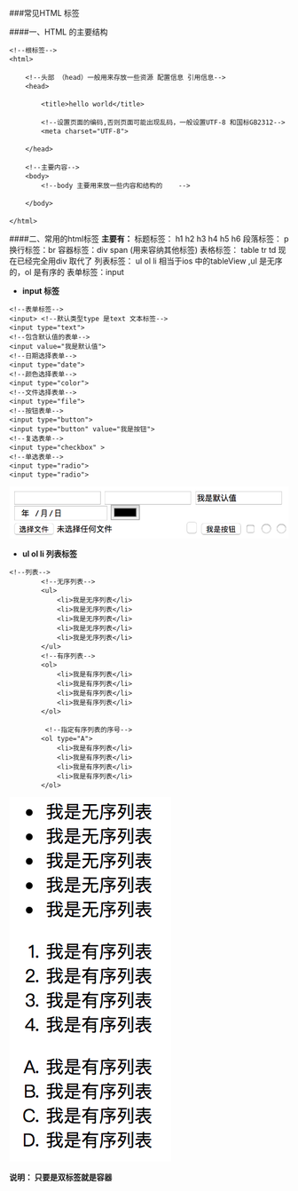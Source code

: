 

###常见HTML 标签

####一、HTML 的主要结构

```objc
<!--根标签-->
<html>

    <!--头部 （head）一般用来存放一些资源 配置信息 引用信息-->
    <head>
        
        <title>hello world</title>

        <!--设置页面的编码,否则页面可能出现乱码，一般设置UTF-8 和国标GB2312-->
        <meta charset="UTF-8">

    </head>

    <!--主要内容-->
    <body>
        <!--body 主要用来放一些内容和结构的    -->

    </body>

</html>

```

####二、常用的html标签
**主要有：**
标题标签： h1 h2 h3 h4 h5 h6
段落标签： p
换行标签：br
容器标签：div  span (用来容纳其他标签)
表格标签： table  tr   td  现在已经完全用div 取代了
列表标签： ul  ol  li   相当于ios 中的tableView ,ul 是无序的，ol 是有序的
表单标签：input 

- **input 标签**

```objc
<!--表单标签-->
<input> <!--默认类型type 是text 文本标签-->
<input type="text">
<!--包含默认值的表单-->
<input value="我是默认值">
<!--日期选择表单-->
<input type="date">
<!--颜色选择表单-->
<input type="color">
<!--文件选择表单-->
<input type="file">
<!--按钮表单-->
<input type="button">
<input type="button" value="我是按钮">
<!--复选表单-->
<input type="checkbox" >
<!--单选表单-->
<input type="radio">
<input type="radio">
```

![](/assets/input.png)

- **ul ol  li 列表标签**

```objc
<!--列表-->
        <!--无序列表-->
        <ul>
            <li>我是无序列表</li>
            <li>我是无序列表</li>
            <li>我是无序列表</li>
            <li>我是无序列表</li>
            <li>我是无序列表</li>
        </ul>
        <!--有序列表-->
        <ol>
            <li>我是有序列表</li>
            <li>我是有序列表</li>
            <li>我是有序列表</li>
            <li>我是有序列表</li>
        </ol>

         <!--指定有序列表的序号-->
        <ol type="A">
            <li>我是有序列表</li>
            <li>我是有序列表</li>
            <li>我是有序列表</li>
            <li>我是有序列表</li>
        </ol>
```

![](/assets/ulolli.png)


**说明： 只要是双标签就是容器**




  
    
      
          